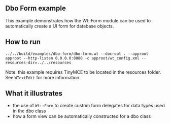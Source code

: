 Dbo Form example
----------------

This example demonstrates how the Wt::Form module can be used to
automatically create a UI form for database objects.

How to run
----------

```
../../build/examples/dbo-form/dbo-form.wt --docroot . --approot approot --http-listen 0.0.0.0:8080 -c approot/wt_config.xml --resources-dir=../../resources
```

Note: this example requires TinyMCE to be located in the resources folder.
See `WTextEdit` for more information.

What it illustrates
-------------------

- the use of `Wt::Form` to create custom form delegates for data types used in the dbo class
- how a form view can be automatically constructed for a dbo class
